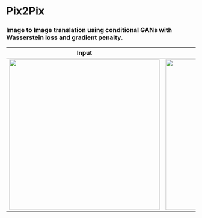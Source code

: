 # Pix2Pix
### Image to Image translation using conditional GANs with Wasserstein loss and gradient penalty.


| Input         | Output        |
| ------------- |:-------------:|
| <img src="https://user-images.githubusercontent.com/75773763/190357768-fbd30aec-151f-428f-94cd-25c4d2cb5a41.png" width="400" height="400"/>      | <img src="https://user-images.githubusercontent.com/75773763/190357820-cb99f43a-83a5-4b84-bce7-d860d69d047d.jpg" width="400" height="400"/> |
